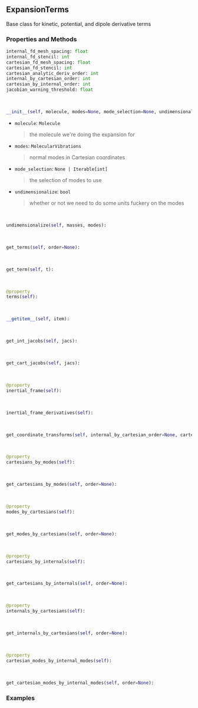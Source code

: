 ## <a id="Psience.VPT2.Terms.ExpansionTerms">ExpansionTerms</a>
Base class for kinetic, potential, and dipole derivative terms

### Properties and Methods
```python
internal_fd_mesh_spacing: float
internal_fd_stencil: int
cartesian_fd_mesh_spacing: float
cartesian_fd_stencil: int
cartesian_analytic_deriv_order: int
internal_by_cartesian_order: int
cartesian_by_internal_order: int
jacobian_warning_threshold: float
```
<a id="Psience.VPT2.Terms.ExpansionTerms.__init__" class="docs-object-method">&nbsp;</a>
```python
__init__(self, molecule, modes=None, mode_selection=None, undimensionalize=True, logger=None, parallelizer=None, checkpointer=None, numerical_jacobians=True, eckart_embed=True): 
```

- `molecule`: `Molecule`
    >the molecule we're doing the expansion for
- `modes`: `MolecularVibrations`
    >normal modes in Cartesian coordinates
- `mode_selection`: `None | Iterable[int]`
    >the selection of modes to use
- `undimensionalize`: `bool`
    >whether or not we need to do some units fuckery on the modes

<a id="Psience.VPT2.Terms.ExpansionTerms.undimensionalize" class="docs-object-method">&nbsp;</a>
```python
undimensionalize(self, masses, modes): 
```

<a id="Psience.VPT2.Terms.ExpansionTerms.get_terms" class="docs-object-method">&nbsp;</a>
```python
get_terms(self, order=None): 
```

<a id="Psience.VPT2.Terms.ExpansionTerms.get_term" class="docs-object-method">&nbsp;</a>
```python
get_term(self, t): 
```

<a id="Psience.VPT2.Terms.ExpansionTerms.terms" class="docs-object-method">&nbsp;</a>
```python
@property
terms(self): 
```

<a id="Psience.VPT2.Terms.ExpansionTerms.__getitem__" class="docs-object-method">&nbsp;</a>
```python
__getitem__(self, item): 
```

<a id="Psience.VPT2.Terms.ExpansionTerms.get_int_jacobs" class="docs-object-method">&nbsp;</a>
```python
get_int_jacobs(self, jacs): 
```

<a id="Psience.VPT2.Terms.ExpansionTerms.get_cart_jacobs" class="docs-object-method">&nbsp;</a>
```python
get_cart_jacobs(self, jacs): 
```

<a id="Psience.VPT2.Terms.ExpansionTerms.inertial_frame" class="docs-object-method">&nbsp;</a>
```python
@property
inertial_frame(self): 
```

<a id="Psience.VPT2.Terms.ExpansionTerms.inertial_frame_derivatives" class="docs-object-method">&nbsp;</a>
```python
inertial_frame_derivatives(self): 
```

<a id="Psience.VPT2.Terms.ExpansionTerms.get_coordinate_transforms" class="docs-object-method">&nbsp;</a>
```python
get_coordinate_transforms(self, internal_by_cartesian_order=None, cartesian_by_internal_order=None, current_cache=None): 
```

<a id="Psience.VPT2.Terms.ExpansionTerms.cartesians_by_modes" class="docs-object-method">&nbsp;</a>
```python
@property
cartesians_by_modes(self): 
```

<a id="Psience.VPT2.Terms.ExpansionTerms.get_cartesians_by_modes" class="docs-object-method">&nbsp;</a>
```python
get_cartesians_by_modes(self, order=None): 
```

<a id="Psience.VPT2.Terms.ExpansionTerms.modes_by_cartesians" class="docs-object-method">&nbsp;</a>
```python
@property
modes_by_cartesians(self): 
```

<a id="Psience.VPT2.Terms.ExpansionTerms.get_modes_by_cartesians" class="docs-object-method">&nbsp;</a>
```python
get_modes_by_cartesians(self, order=None): 
```

<a id="Psience.VPT2.Terms.ExpansionTerms.cartesians_by_internals" class="docs-object-method">&nbsp;</a>
```python
@property
cartesians_by_internals(self): 
```

<a id="Psience.VPT2.Terms.ExpansionTerms.get_cartesians_by_internals" class="docs-object-method">&nbsp;</a>
```python
get_cartesians_by_internals(self, order=None): 
```

<a id="Psience.VPT2.Terms.ExpansionTerms.internals_by_cartesians" class="docs-object-method">&nbsp;</a>
```python
@property
internals_by_cartesians(self): 
```

<a id="Psience.VPT2.Terms.ExpansionTerms.get_internals_by_cartesians" class="docs-object-method">&nbsp;</a>
```python
get_internals_by_cartesians(self, order=None): 
```

<a id="Psience.VPT2.Terms.ExpansionTerms.cartesian_modes_by_internal_modes" class="docs-object-method">&nbsp;</a>
```python
@property
cartesian_modes_by_internal_modes(self): 
```

<a id="Psience.VPT2.Terms.ExpansionTerms.get_cartesian_modes_by_internal_modes" class="docs-object-method">&nbsp;</a>
```python
get_cartesian_modes_by_internal_modes(self, order=None): 
```

### Examples


